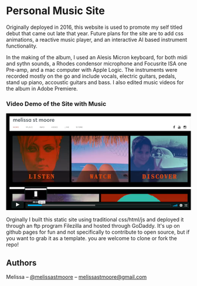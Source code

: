 
# Personal Music Site

Originally deployed in 2016, this website is used to promote my self titled debut that came out late that year. Future plans for the site are to add css animations, a reactive music player, and an interactive AI based instrument functionality.

In the making of the album, I used an Alesis Micron keyboard, for both midi and sythn sounds, a Rhodes condensor microphone and Focusrite ISA one Pre-amp, and a mac computer with Apple Logic. The instruments were recorded mostly on the go and include vocals, electric guitars, pedals, stand up piano, accoustic guitars and bass. I also edited music videos for the album in Adobe Premiere.

### Video Demo of the Site with Music

[![Melissa-St-Moore-Music-Website-Demo](screenshots/demo_video_cover.png)](https://vimeo.com/257570764 "Melissa St Moore Music Site - Click to Listen/Watch!")

Orginally I built this static site using traditional css/html/js and deployed it through an ftp program Filezilla and hosted through GoDaddy. It's up on github pages for fun and not specifically to contribute to open source, but if you want to grab it as a template. you are welcome to clone or fork the repo! 

## Authors

Melissa – [@melissastmoore](https://youtube.com/melissastmoore) – melissastmoore@gmail.com
